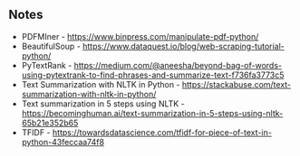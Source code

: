 ## Notes


- PDFMIner - https://www.binpress.com/manipulate-pdf-python/
 
- BeautifulSoup - https://www.dataquest.io/blog/web-scraping-tutorial-python/
 
- PyTextRank - https://medium.com/@aneesha/beyond-bag-of-words-using-pytextrank-to-find-phrases-and-summarize-text-f736fa3773c5
 
- Text Summarization with NLTK in Python - https://stackabuse.com/text-summarization-with-nltk-in-python/
 
- Text summarization in 5 steps using NLTK - https://becominghuman.ai/text-summarization-in-5-steps-using-nltk-65b21e352b65
 
- TFIDF - https://towardsdatascience.com/tfidf-for-piece-of-text-in-python-43feccaa74f8

